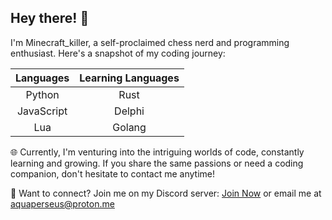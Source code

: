## Hey there! 👋

I'm Minecraft_killer, a self-proclaimed chess nerd and programming enthusiast. Here's a snapshot of my coding journey:

| Languages      | Learning Languages |
|:--------------:|:------------------:|
| Python         | Rust               |
| JavaScript     | Delphi             |
| Lua            | Golang             |

🌐 Currently, I'm venturing into the intriguing worlds of code, constantly learning and growing. If you share the same passions or need a coding companion, don't hesitate to contact me anytime!

🏰 Want to connect? Join me on my Discord server: [Join Now](https://discord.gg/AYqrzv82AZ) or email me at aquaperseus@proton.me
